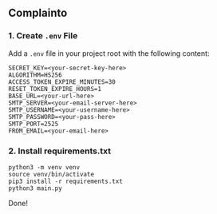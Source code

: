 ## Complainto

### 1. Create `.env` File

Add a `.env` file in your project root with the following content:

```
SECRET_KEY=<your-secret-key-here>
ALGORITHM=HS256
ACCESS_TOKEN_EXPIRE_MINUTES=30
RESET_TOKEN_EXPIRE_HOURS=1
BASE_URL=<your-url-here>
SMTP_SERVER=<your-email-server-here>
SMTP_USERNAME=<your-username-here>
SMTP_PASSWORD=<your-pass-here>
SMTP_PORT=2525
FROM_EMAIL=<your-email-here>
```

### 2. Install requirements.txt

```
python3 -m venv venv
source venv/bin/activate
pip3 install -r requirements.txt
python3 main.py
```

Done!



